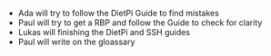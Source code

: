 - Ada will try to follow the DietPi Guide to find mistakes
- Paul will try to get a RBP and follow the Guide to check for clarity
- Lukas will finishing the DietPi and SSH guides
- Paul will write on the gloassary